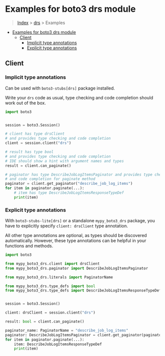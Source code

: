 <a id="examples-for-boto3-drs-module"></a>

# Examples for boto3 drs module

> [Index](../README.md) > [drs](./README.md) > Examples

- [Examples for boto3 drs module](#examples-for-boto3-drs-module)
  - [Client](#client)
    - [Implicit type annotations](#implicit-type-annotations)
    - [Explicit type annotations](#explicit-type-annotations)

<a id="client"></a>

## Client

<a id="implicit-type-annotations"></a>

### Implicit type annotations

Can be used with `boto3-stubs[drs]` package installed.

Write your `drs` code as usual, type checking and code completion should work
out of the box.

```python
import boto3


session = boto3.Session()

# client has type drsClient
# and provides type checking and code completion
client = session.client("drs")

# result has type bool
# and provides type checking and code completion
# IDE should show a hint with argument names and types
result = client.can_paginate()

# paginator has type DescribeJobLogItemsPaginator and provides type checking
# and code completion for paginate method
paginator = client.get_paginator("describe_job_log_items")
for item in paginator.paginate(...):
    # item has type DescribeJobLogItemsResponseTypeDef
    print(item)
```

<a id="explicit-type-annotations"></a>

### Explicit type annotations

With `boto3-stubs-lite[drs]` or a standalone `mypy_boto3_drs` package, you have
to explicitly specify `client: drsClient` type annotation.

All other type annotations are optional, as types should be discovered
automatically. However, these type annotations can be helpful in your functions
and methods.

```python
import boto3

from mypy_boto3_drs.client import drsClient
from mypy_boto3_drs.paginator import DescribeJobLogItemsPaginator

from mypy_boto3_drs.literals import PaginatorName

from mypy_boto3_drs.type_defs import bool
from mypy_boto3_drs.type_defs import DescribeJobLogItemsResponseTypeDef


session = boto3.Session()

client: drsClient = session.client("drs")

result: bool = client.can_paginate()

paginator_name: PaginatorName = "describe_job_log_items"
paginator: DescribeJobLogItemsPaginator = client.get_paginator(paginator_name)
for item in paginator.paginate(...):
    item: DescribeJobLogItemsResponseTypeDef
    print(item)
```
